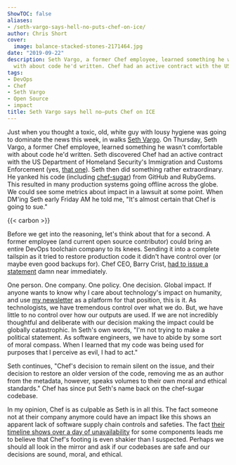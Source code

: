 ```yaml
---
ShowTOC: false
aliases:
- /seth-vargo-says-hell-no-puts-chef-on-ice/
author: Chris Short
cover:
  image: balance-stacked-stones-2171464.jpg
date: "2019-09-22"
description: Seth Vargo, a former Chef employee, learned something he wasn't comfortable
  with about code he'd written. Chef had an active contract with the US DHS' ICE
tags:
- DevOps
- Chef
- Seth Vargo
- Open Source
- impact
title: Seth Vargo says hell no—puts Chef on ICE
---
```


Just when you thought a toxic, old, white guy with lousy hygiene was going to dominate the news this week, in walks [Seth Vargo](https://twitter.com/sethvargo). On Thursday, Seth Vargo, a former Chef employee, learned something he wasn't comfortable with about code he'd written. Seth discovered Chef had an active contract with the US Department of Homeland Security's Immigration and Customs Enforcement (yes, [that one](https://time.com/5623148/migrant-detention-centers-conditions/)). Seth then did something rather extraordinary. He yanked his code (including [chef-sugar](https://github.com/sethvargo/chef-sugar)) from GitHub and RubyGems. This resulted in many production systems going offline across the globe. We could see some metrics about impact in a lawsuit at some point. When DM'ing Seth early Friday AM he told me, "It's almost certain that Chef is going to sue."

{{< carbon >}}

Before we get into the reasoning, let's think about that for a second. A former employee (and current open source contributor) could bring an entire DevOps toolchain company to its knees. Sending it into a complete tailspin as it tried to restore production code it didn't have control over (or maybe even good backups for). Chef CEO, Barry Crist, [had to issue a statement](https://blog.chef.io/2019/09/19/chefs-position-on-customer-engagement-in-the-public-and-private-sectors/) damn near immediately.


One person. One company. One policy. One decision. Global impact. If anyone wants to know why I care about technology's impact on humanity, and use [my newsletter](https://devopsish.com) as a platform for that position, this is it. As technologists, we have tremendous control over what we do. But, we have little to no control over how our outputs are used. If we are not incredibly thoughtful and deliberate with our decision making the impact could be globally catastrophic. In Seth's own words, "I'm not trying to make a political statement. As software engineers, we have to abide by some sort of moral compass. When I learned that my code was being used for purposes that I perceive as evil, I had to act."

Seth continues, "Chef's decision to remain silent on the issue, and their decision to restore an older version of the code, removing me as an author from the metadata, however, speaks volumes to their own moral and ethical standards." Chef has since put Seth's name back on the chef-sugar codebase.

In my opinion, Chef is as culpable as Seth is in all this. The fact someone not at their company anymore could have an impact like this shows an apparent lack of software supply chain controls and safeties. The fact [their timeline shows over a day of unavailability](https://blog.chef.io/2019/09/20/an-update-to-the-chef-community-regarding-current-events/) for some components leads me to believe that Chef's footing is even shakier than I suspected. Perhaps we should all look in the mirror and ask if our codebases are safe and our decisions are sound, moral, and ethical.
